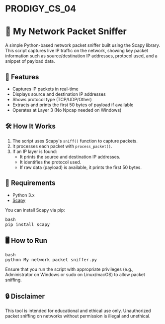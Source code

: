 # PRODIGY_CS_04
# 🧠 My Network Packet Sniffer

A simple Python-based network packet sniffer built using the Scapy library. This script captures live IP traffic on the network, showing key packet information such as source/destination IP addresses, protocol used, and a snippet of payload data.

## 🚀 Features

- Captures IP packets in real-time
- Displays source and destination IP addresses
- Shows protocol type (TCP/UDP/Other)
- Extracts and prints the first 50 bytes of payload if available
- Operates at Layer 3 (No Npcap needed on Windows)

## 🛠️ How It Works

1. The script uses Scapy's `sniff()` function to capture packets.
2. It processes each packet with `process_packet()`.
3. If an IP layer is found:
   - It prints the source and destination IP addresses.
   - It identifies the protocol used.
   - If raw data (payload) is available, it prints the first 50 bytes.

## 🧪 Requirements

- Python 3.x
- [Scapy](https://scapy.readthedocs.io/en/latest/)

You can install Scapy via pip:

<pre>bash
pip install scapy</pre>

## 🖥️ How to Run
<pre>bash
python My_network_packet_sniffer.py</pre>

Ensure that you run the script with appropriate privileges (e.g., Administrator on Windows or sudo on Linux/macOS) to allow packet sniffing.

## 🔒 Disclaimer
This tool is intended for educational and ethical use only. Unauthorized packet sniffing on networks without permission is illegal and unethical.
